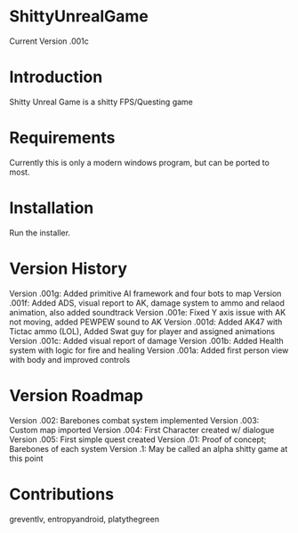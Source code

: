 # ShittyUnrealGame
Current Version .001c

# Introduction
Shitty Unreal Game is a shitty FPS/Questing game

# Requirements
Currently this is only a modern windows program, but can be ported to most.

# Installation
Run the installer.

# Version History
Version .001g: Added primitive AI framework and four bots to map
Version .001f: Added ADS, visual report to AK, damage system to ammo and relaod animation, also added soundtrack
Version .001e: Fixed Y axis issue with AK not moving, added PEWPEW sound to AK
Version .001d: Added AK47 with Tictac ammo (LOL), Added Swat guy for player and assigned animations
Version .001c: Added visual report of damage
Version .001b: Added Health system with logic for fire and healing
Version .001a: Added first person view with body and improved controls

# Version Roadmap
Version .002: Barebones combat system implemented
Version .003: Custom map imported
Version .004: First Character created w/ dialogue
Version .005: First simple quest created
Version .01: Proof of concept; Barebones of each system
Version .1: May be called an alpha shitty game at this point

# Contributions
greventlv, entropyandroid, platythegreen
